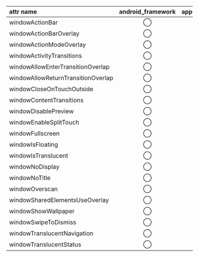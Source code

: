 attr name | android_framework | appcompat | material_components
:-- | :--: | :--: | :--:
windowActionBar | ◯ | ◯ | ー
windowActionBarOverlay | ◯ | ◯ | ー
windowActionModeOverlay | ◯ | ◯ | ー
windowActivityTransitions | ◯ | ー | ー
windowAllowEnterTransitionOverlap | ◯ | ー | ー
windowAllowReturnTransitionOverlap | ◯ | ー | ー
windowCloseOnTouchOutside | ◯ | ー | ー
windowContentTransitions | ◯ | ー | ー
windowDisablePreview | ◯ | ー | ー
windowEnableSplitTouch | ◯ | ー | ー
windowFullscreen | ◯ | ー | ー
windowIsFloating | ◯ | ー | ー
windowIsTranslucent | ◯ | ー | ー
windowNoDisplay | ◯ | ー | ー
windowNoTitle | ◯ | ◯ | ー
windowOverscan | ◯ | ー | ー
windowSharedElementsUseOverlay | ◯ | ー | ー
windowShowWallpaper | ◯ | ー | ー
windowSwipeToDismiss | ◯ | ー | ー
windowTranslucentNavigation | ◯ | ー | ー
windowTranslucentStatus | ◯ | ー | ー
